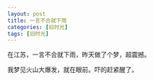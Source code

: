 ```yaml
---
layout: post
title: 一言不合就下雨 
categories: [旧时光]
tags: [旧时光]
---
```

在江苏，一言不合就下雨，昨天做了个梦，超震撼。

我梦见火山大爆发，就在眼前。吓的赶紧醒了。
